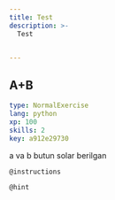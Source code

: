 ```yaml
---
title: Test
description: >-
  Test


---
```

## A+B

```yaml
type: NormalExercise
lang: python
xp: 100
skills: 2
key: a912e29730
```

 a va b butun solar berilgan

`@instructions`


`@hint`








